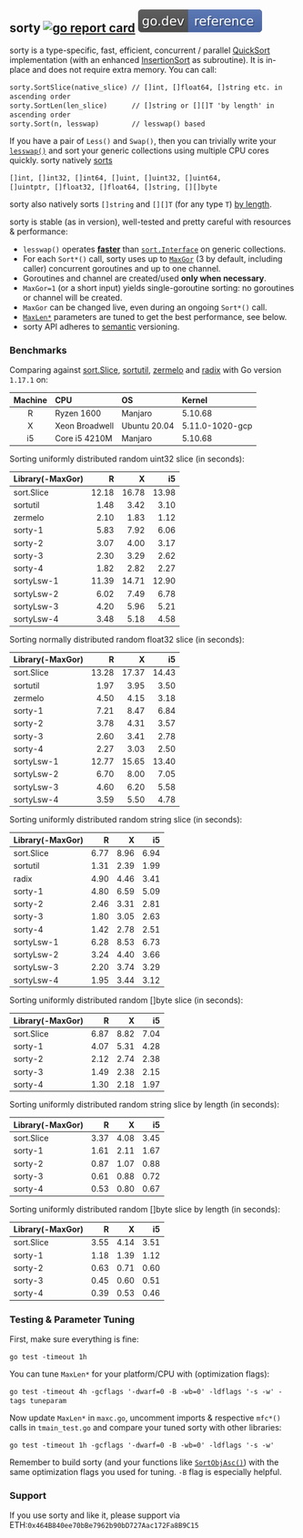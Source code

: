 ## sorty [![go report card](https://goreportcard.com/badge/github.com/jfcg/sorty)](https://goreportcard.com/report/github.com/jfcg/sorty) [![go.dev ref](https://raw.githubusercontent.com/jfcg/.github/main/godev.svg)](https://pkg.go.dev/github.com/jfcg/sorty/v2)

sorty is a type-specific, fast, efficient, concurrent / parallel
[QuickSort](https://en.wikipedia.org/wiki/Quicksort) implementation (with an enhanced
[InsertionSort](https://en.wikipedia.org/wiki/Insertion_sort) as subroutine).
It is in-place and does not require extra memory. You can call:
```
sorty.SortSlice(native_slice) // []int, []float64, []string etc. in ascending order
sorty.SortLen(len_slice)      // []string or [][]T 'by length' in ascending order
sorty.Sort(n, lesswap)        // lesswap() based
```
If you have a pair of `Less()` and `Swap()`, then you can trivially write your
[`lesswap()`](https://pkg.go.dev/github.com/jfcg/sorty/v2#Sort) and sort your generic
collections using multiple CPU cores quickly.
sorty natively [sorts](https://pkg.go.dev/github.com/jfcg/sorty/v2#SortSlice)
```
[]int, []int32, []int64, []uint, []uint32, []uint64,
[]uintptr, []float32, []float64, []string, [][]byte
```
sorty also natively sorts `[]string` and `[][]T` (for any type `T`)
[by length](https://pkg.go.dev/github.com/jfcg/sorty/v2#SortLen).

sorty is stable (as in version), well-tested and pretty careful with resources & performance:
- `lesswap()` operates [**faster**](https://github.com/lynxkite/lynxkite/pull/141#issuecomment-779673635)
than [`sort.Interface`](https://pkg.go.dev/sort#Interface) on generic collections.
- For each `Sort*()` call, sorty uses up to [`MaxGor`](https://pkg.go.dev/github.com/jfcg/sorty/v2#pkg-variables)
(3 by default, including caller) concurrent goroutines and up to one channel.
- Goroutines and channel are created/used **only when necessary**.
- `MaxGor=1` (or a short input) yields single-goroutine sorting: no goroutines or channel will be created.
- `MaxGor` can be changed live, even during an ongoing `Sort*()` call.
- [`MaxLen*`](https://pkg.go.dev/github.com/jfcg/sorty/v2#pkg-constants) parameters are
tuned to get the best performance, see below.
- sorty API adheres to [semantic](https://semver.org) versioning.

### Benchmarks
Comparing against [sort.Slice](https://golang.org/pkg/sort), [sortutil](https://github.com/twotwotwo/sorts),
[zermelo](https://github.com/shawnsmithdev/zermelo) and [radix](https://github.com/yourbasic/radix) with Go
version `1.17.1` on:

Machine|CPU|OS|Kernel
:---:|:---|:---|:---
R |Ryzen 1600    |Manjaro     |5.10.68
X |Xeon Broadwell|Ubuntu 20.04|5.11.0-1020-gcp
i5|Core i5 4210M |Manjaro     |5.10.68

Sorting uniformly distributed random uint32 slice (in seconds):

Library(-MaxGor)|R|X|i5
:---|---:|---:|---:
sort.Slice|12.18|16.78|13.98
  sortutil| 1.48| 3.42| 3.10
   zermelo| 2.10| 1.83| 1.12
   sorty-1| 5.83| 7.92| 6.06
   sorty-2| 3.07| 4.00| 3.17
   sorty-3| 2.30| 3.29| 2.62
   sorty-4| 1.82| 2.82| 2.27
sortyLsw-1|11.39|14.71|12.90
sortyLsw-2| 6.02| 7.49| 6.78
sortyLsw-3| 4.20| 5.96| 5.21
sortyLsw-4| 3.48| 5.18| 4.58

Sorting normally distributed random float32 slice (in seconds):

Library(-MaxGor)|R|X|i5
:---|---:|---:|---:
sort.Slice|13.28|17.37|14.43
  sortutil| 1.97| 3.95| 3.50
   zermelo| 4.50| 4.15| 3.18
   sorty-1| 7.21| 8.47| 6.84
   sorty-2| 3.78| 4.31| 3.57
   sorty-3| 2.60| 3.41| 2.78
   sorty-4| 2.27| 3.03| 2.50
sortyLsw-1|12.77|15.65|13.40
sortyLsw-2| 6.70| 8.00| 7.05
sortyLsw-3| 4.60| 6.20| 5.58
sortyLsw-4| 3.59| 5.50| 4.78

Sorting uniformly distributed random string slice (in seconds):

Library(-MaxGor)|R|X|i5
:---|---:|---:|---:
sort.Slice| 6.77| 8.96| 6.94
  sortutil| 1.31| 2.39| 1.99
   radix  | 4.90| 4.46| 3.41
   sorty-1| 4.80| 6.59| 5.09
   sorty-2| 2.46| 3.31| 2.81
   sorty-3| 1.80| 3.05| 2.63
   sorty-4| 1.42| 2.78| 2.51
sortyLsw-1| 6.28| 8.53| 6.73
sortyLsw-2| 3.24| 4.40| 3.66
sortyLsw-3| 2.20| 3.74| 3.29
sortyLsw-4| 1.95| 3.44| 3.12

Sorting uniformly distributed random []byte slice (in seconds):

Library(-MaxGor)|R|X|i5
:---|---:|---:|---:
sort.Slice| 6.87| 8.82| 7.04
   sorty-1| 4.07| 5.31| 4.28
   sorty-2| 2.12| 2.74| 2.38
   sorty-3| 1.49| 2.38| 2.15
   sorty-4| 1.30| 2.18| 1.97

Sorting uniformly distributed random string slice by length (in seconds):

Library(-MaxGor)|R|X|i5
:---|---:|---:|---:
sort.Slice| 3.37| 4.08| 3.45
   sorty-1| 1.61| 2.11| 1.67
   sorty-2| 0.87| 1.07| 0.88
   sorty-3| 0.61| 0.88| 0.72
   sorty-4| 0.53| 0.80| 0.67

Sorting uniformly distributed random []byte slice by length (in seconds):

Library(-MaxGor)|R|X|i5
:---|---:|---:|---:
sort.Slice| 3.55| 4.14| 3.51
   sorty-1| 1.18| 1.39| 1.12
   sorty-2| 0.63| 0.71| 0.60
   sorty-3| 0.45| 0.60| 0.51
   sorty-4| 0.39| 0.53| 0.46

### Testing & Parameter Tuning
First, make sure everything is fine:
```
go test -timeout 1h
```
You can tune `MaxLen*` for your platform/CPU with (optimization flags):
```
go test -timeout 4h -gcflags '-dwarf=0 -B -wb=0' -ldflags '-s -w' -tags tuneparam
```
Now update `MaxLen*` in `maxc.go`, uncomment imports & respective `mfc*()`
calls in `tmain_test.go` and compare your tuned sorty with other libraries:
```
go test -timeout 1h -gcflags '-dwarf=0 -B -wb=0' -ldflags '-s -w'
```
Remember to build sorty (and your functions like [`SortObjAsc()`](https://pkg.go.dev/github.com/jfcg/sorty/v2#Sort))
with the same optimization flags you used for tuning. `-B` flag is especially helpful.

### Support
If you use sorty and like it, please support via ETH:`0x464B840ee70bBe7962b90bD727Aac172Fa8B9C15`
